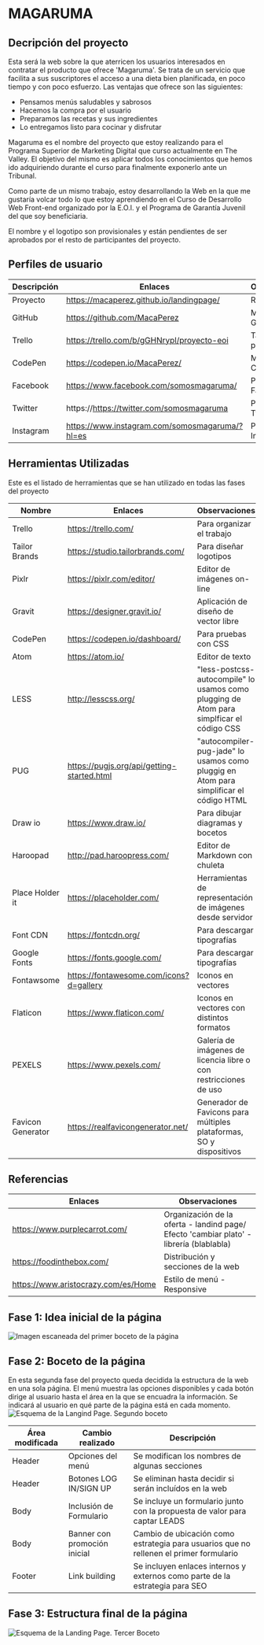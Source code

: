 # MAGARUMA
## Decripción del proyecto
Esta será la web sobre la que aterricen los usuarios interesados en contratar el producto que ofrece 'Magaruma'. Se trata de un servicio que facilita a sus suscriptores el acceso a una dieta bien planificada, en poco tiempo y con poco esfuerzo. Las ventajas que ofrece son las siguientes:

- Pensamos menús saludables y sabrosos
- Hacemos la compra por el usuario
- Preparamos las recetas y sus ingredientes
- Lo entregamos listo para cocinar y disfrutar

Magaruma es el nombre del proyecto que estoy realizando para el Programa Superior de Marketing Digital que curso actualmente en The Valley. El objetivo del mismo es aplicar todos los conocimientos que hemos ido adquiriendo durante el curso para finalmente exponerlo ante un Tribunal.

Como parte de un mismo trabajo, estoy desarrollando la Web en la que me gustaría volcar todo lo que estoy aprendiendo en el Curso de Desarrollo Web Front-end organizado por la E.O.I. y el Programa de Garantía Juvenil del que soy beneficiaria.

El nombre y el logotipo son provisionales y están pendientes de ser aprobados por el resto de participantes del proyecto.
## Perfiles de usuario
| Descripción | Enlaces | Observaciones |
|-------------|---------|---------------|
|    Proyecto |https://macaperez.github.io/landingpage/ |Repositorio|
|    GitHub   |https://github.com/MacaPerez  | Mi perfil en GitHub |
|    Trello   |https://trello.com/b/gGHNrypl/proyecto-eoi |Tablero del proyecto|
|    CodePen  |https://codepen.io/MacaPerez/ | Mi perfil en CodePen|
|    Facebook | https://www.facebook.com/somosmagaruma/   | Perfil en Facebook|
|Twitter      | https://https://twitter.com/somosmagaruma | Perfil en Twitter|
|Instagram    |https://www.instagram.com/somosmagaruma/?hl=es | Prefil en Instagram |

## Herramientas Utilizadas
Este es el listado de herramientas que se han utilizado en todas las fases del proyecto

|       Nombre     |         Enlaces       |       Observaciones    |
|------------------|-----------------------|------------------------|
|       Trello     | https://trello.com/           | Para organizar el trabajo |
|   Tailor Brands  | https://studio.tailorbrands.com/ | Para diseñar logotipos |
|       Pixlr      | https://pixlr.com/editor/| Editor de imágenes on-line |
|       Gravit     | https://designer.gravit.io/     | Aplicación de diseño de vector libre |
|     CodePen      | https://codepen.io/dashboard/   | Para pruebas con CSS|
|       Atom       | https://atom.io/                | Editor de texto     |
|LESS              | http://lesscss.org/             | "less-postcss-autocompile" lo usamos como plugging de Atom para simplficar el código CSS|
|    PUG           | https://pugjs.org/api/getting-started.html | "autocompiler-pug-jade" lo usamos como pluggig en Atom para simplificar el código HTML|
|      Draw io     | https://www.draw.io/            | Para dibujar diagramas y bocetos|
|Haroopad          |http://pad.haroopress.com/       |Editor de Markdown con chuleta|
| Place Holder it  | https://placeholder.com/        |  Herramientas de representación de imágenes desde servidor|    |
|    Font CDN      | https://fontcdn.org/            | Para descargar tipografías|
| Google Fonts     | https://fonts.google.com/       | Para descargar tipografías|
| Fontawsome       | https://fontawesome.com/icons?d=gallery| Iconos en vectores |
| Flaticon         | https://www.flaticon.com/       | Iconos en vectores con distintos formatos |
| PEXELS           |https://www.pexels.com/          | Galería de imágenes de licencia libre o con restricciones de uso|
|Favicon Generator |https://realfavicongenerator.net/ |Generador de Favicons para múltiples plataformas, SO y dispositivos|


## Referencias

|         Enlaces                   |            Observaciones         |
|-----------------------------------|----------------------------------|
|https://www.purplecarrot.com/      |Organización de la oferta - landind page/ Efecto 'cambiar plato' - librería (blablabla)|
|https://foodinthebox.com/          |Distribución y secciones de la web|
|https://www.aristocrazy.com/es/Home|Estilo de menú - Responsive       |




## Fase 1: Idea inicial de la página
![Imagen escaneada del primer boceto de la página](img/primerBoceto.png)
## Fase 2: Boceto de la página
En esta segunda fase del proyecto queda decidida la estructura de la web en una sola página. El menú muestra las opciones disponibles y cada botón dirige al usuario hasta el área en la que se encuadra la información. Se indicará al usuario en qué parte de la página está en cada momento.
![Esquema de la Langind Page. Segundo boceto](img/segundoBoceto.png)

|  Área modificada | Cambio realizado                   | Descripción |
|------------------|------------------------------------|-------------|
|Header            |Opciones del menú |Se modifican los nombres de      algunas secciones|
|Header			   |Botones LOG IN/SIGN UP|Se eliminan hasta decidir si serán incluídos en la web|
|Body              |Inclusión de Formulario|Se incluye un formulario junto con la propuesta de valor para captar LEADS|
|Body              |Banner con promoción inicial |Cambio de ubicación como estrategia para usuarios que no rellenen el primer formulario|
|Footer            |Link building                |Se incluyen enlaces internos y externos como parte de la estrategia para SEO|

## Fase 3: Estructura final de la página
![Esquema de la Landing Page. Tercer Boceto](img/tercerBoceto.png)

